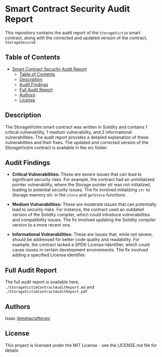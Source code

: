 # Smart Contract Security Audit Report

This repository contains the audit report of the `StorageVictim` smart contract, along with the corrected and updated version of the contract, `StorageSecured`

## Table of Contents

- [Smart Contract Security Audit Report](#smart-contract-security-audit-report)
  - [Table of Contents](#table-of-contents)
  - [Description](#description)
  - [Audit Findings](#audit-findings)
  - [Full Audit Report](#full-audit-report)
  - [Authors](#authors)
  - [License](#license)

## Description

The StorageVictim smart contract was written in Solidity and contains 1 critical vulnerability, 1 medium vulnerability, and 2 informational vulnerabilities. The audit report provides a detailed explanation of these vulnerabilities and their fixes. The updated and corrected version of the StorageVictim contract is available in the src folder.

## Audit Findings

- **Critical Vulnerabilities:** These are severe issues that can lead to significant security risks. For example, the contract had an uninitialized pointer vulnerability, where the Storage pointer str was not initialized, leading to potential security issues. The fix involved initializing `str` to Storage memory str; in the `store` and `getStore` functions.

- **Medium Vulnerabilities:** These are moderate issues that can potentially lead to security risks. For instance, the contract used an outdated version of the Solidity compiler, which could introduce vulnerabilities and compatibility issues. The fix involved updating the Solidity compiler version to a more recent one.

- **Informational Vulnerabilities:** These are issues that, while not severe, should be addressed for better code quality and readability. For example, the contract lacked a SPDX-License-Identifier, which could cause issues in certain development environments. The fix involved adding a specified License identifier.

## Full Audit Report

The full audit report is available here, `./StorageVictimContractAuditReport.md` and `./StorageVictimContractAuditReport.pdf`

## Authors

Isaac
[@metacraftersio](https://twitter.com/0xkyng)

## License

This project is licensed under the MIT License - see the LICENSE.md file for details
